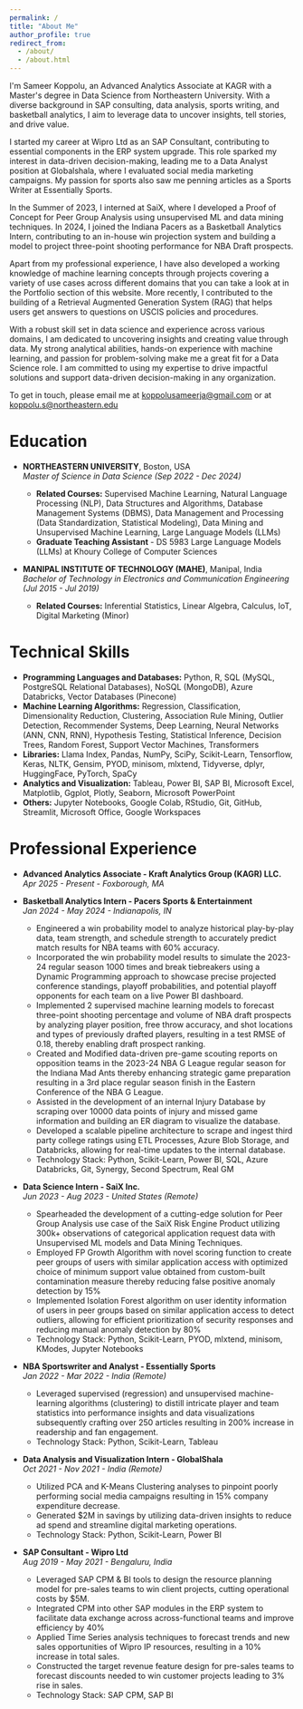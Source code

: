 ```yaml
---
permalink: /
title: "About Me"
author_profile: true
redirect_from: 
  - /about/
  - /about.html
---
```


I'm Sameer Koppolu, an Advanced Analytics Associate at KAGR with a Master's degree in Data Science from Northeastern University. With a diverse background in SAP consulting, data analysis, sports writing, and basketball analytics, I aim to leverage data to uncover insights, tell stories, and drive value.

I started my career at Wipro Ltd as an SAP Consultant, contributing to essential components in the ERP system upgrade. This role sparked my interest in data-driven decision-making, leading me to a Data Analyst position at Globalshala, where I evaluated social media marketing campaigns. My passion for sports also saw me penning articles as a Sports Writer at Essentially Sports.

In the Summer of 2023, I interned at SaiX, where I developed a Proof of Concept for Peer Group Analysis using unsupervised ML and data mining techniques. In 2024, I joined the Indiana Pacers as a Basketball Analytics Intern, contributing to an in-house win projection system and building a model to project three-point shooting performance for NBA Draft prospects.

Apart from my professional experience, I have also developed a working knowledge of machine learning concepts through projects covering a variety of use cases across different domains that you can take a look at in the Portfolio section of this website. More recently, I contributed to the building of a Retrieval Augmented Generation System (RAG) that helps users get answers to questions on USCIS policies and procedures.

With a robust skill set in data science and experience across various domains, I am dedicated to uncovering insights and creating value through data. My strong analytical abilities, hands-on experience with machine learning, and passion for problem-solving make me a great fit for a Data Science role. I am committed to using my expertise to drive impactful solutions and support data-driven decision-making in any organization.

To get in touch, please email me at [koppolusameerja@gmail.com](mailto:koppolusameerja@gmail.com) or at [koppolu.s@northeastern.edu](mailto:koppolu.s@northeastern.edu)

Education
======
* **NORTHEASTERN UNIVERSITY**, Boston, USA  
  *Master of Science in Data Science (Sep 2022 - Dec 2024)*  
  * **Related Courses:** Supervised Machine Learning, Natural Language Processing (NLP), Data Structures and Algorithms, Database Management Systems (DBMS), Data Management and Processing (Data   Standardization, Statistical Modeling), Data Mining and Unsupervised Machine Learning, Large Language Models (LLMs)  
  * **Graduate Teaching Assistant** - DS 5983 Large Language Models (LLMs) at Khoury College of Computer Sciences
    
* **MANIPAL INSTITUTE OF TECHNOLOGY (MAHE)**, Manipal, India  
  *Bachelor of Technology in Electronics and Communication Engineering (Jul 2015 - Jul 2019)*  
  * **Related Courses:** Inferential Statistics, Linear Algebra, Calculus, IoT, Digital Marketing (Minor)

Technical Skills
======
* **Programming Languages and Databases:** Python, R, SQL (MySQL, PostgreSQL Relational Databases), NoSQL (MongoDB), Azure Databricks, Vector Databases (Pinecone)
* **Machine Learning Algorithms:** Regression, Classification, Dimensionality Reduction, Clustering, Association Rule Mining, Outlier Detection, Recommender Systems, Deep Learning, Neural Networks (ANN, CNN, RNN), Hypothesis Testing, Statistical Inference, Decision Trees, Random Forest, Support Vector Machines, Transformers
* **Libraries:** Llama Index, Pandas, NumPy, SciPy, Scikit-Learn, Tensorflow, Keras, NLTK, Gensim, PYOD, minisom, mlxtend, Tidyverse, dplyr, HuggingFace, PyTorch, SpaCy
* **Analytics and Visualization:** Tableau, Power BI, SAP BI, Microsoft Excel, Matplotlib, Ggplot, Plotly, Seaborn, Microsoft PowerPoint
* **Others:** Jupyter Notebooks, Google Colab, RStudio, Git, GitHub, Streamlit, Microsoft Office, Google Workspaces

Professional Experience
======
* **Advanced Analytics Associate - Kraft Analytics Group (KAGR) LLC.**  
  *Apr 2025 - Present - Foxborough, MA*
  

* **Basketball Analytics Intern - Pacers Sports & Entertainment**  
  *Jan 2024 - May 2024 - Indianapolis, IN*
  * Engineered a win probability model to analyze historical play-by-play data, team strength, and schedule strength to accurately predict match results for NBA teams with 60% accuracy.
  * Incorporated the win probability model results to simulate the 2023-24 regular season 1000 times and break tiebreakers using a Dynamic Programming approach to showcase precise projected conference standings, playoff probabilities, and potential playoff opponents for each team on a live Power BI dashboard.
  * Implemented 2 supervised machine learning models to forecast three-point shooting percentage and volume of NBA draft prospects by analyzing player position, free throw accuracy, and shot locations and types of previously drafted players, resulting in a test RMSE of 0.18, thereby enabling draft prospect ranking.
  * Created and Modified data-driven pre-game scouting reports on opposition teams in the 2023-24 NBA G League regular season for the Indiana Mad Ants thereby enhancing strategic game preparation resulting in a 3rd place regular season finish in the Eastern Conference of the NBA G League.
  * Assisted in the development of an internal Injury Database by scraping over 10000 data points of injury and missed game information and building an ER diagram to visualize the database.
  * Developed a scalable pipeline architecture to scrape and ingest third party college ratings using ETL Processes, Azure Blob Storage, and Databricks, allowing for real-time updates to the internal database.
  * Technology Stack: Python, Scikit-Learn, Power BI, SQL, Azure Databricks, Git, Synergy, Second Spectrum, Real GM

* **Data Science Intern - SaiX Inc.**  
  *Jun 2023 - Aug 2023 - United States (Remote)*
  * Spearheaded the development of a cutting-edge solution for Peer Group Analysis use case of the SaiX Risk Engine Product utilizing 300k+ observations of categorical application request data with Unsupervised ML models and Data Mining Techniques.
  * Employed FP Growth Algorithm with novel scoring function to create peer groups of users with similar application access with optimized choice of minimum support value obtained from custom-built contamination measure thereby reducing false positive anomaly detection by 15%
  * Implemented Isolation Forest algorithm on user identity information of users in peer groups based on similar application access to detect outliers, allowing for efficient prioritization of security responses and reducing manual anomaly detection by 80%
  * Technology Stack: Python, Scikit-Learn, PYOD, mlxtend, minisom, KModes, Jupyter Notebooks

* **NBA Sportswriter and Analyst - Essentially Sports**  
  *Jan 2022 - Mar 2022 - India (Remote)*
  * Leveraged supervised (regression) and unsupervised machine-learning algorithms (clustering) to distill intricate player and team statistics into performance insights and data visualizations subsequently crafting over 250 articles resulting in 200% increase in readership and fan engagement.
  * Technology Stack: Python, Scikit-Learn, Tableau
  
* **Data Analysis and Visualization Intern - GlobalShala**  
  *Oct 2021 - Nov 2021 - India (Remote)*
  * Utilized PCA and K-Means Clustering analyses to pinpoint poorly performing social media campaigns resulting in 15% company expenditure decrease.
  * Generated $2M in savings by utilizing data-driven insights to reduce ad spend and streamline digital marketing operations.
  * Technology Stack: Python, Scikit-Learn, Power BI

* **SAP Consultant - Wipro Ltd**  
  *Aug 2019 - May 2021 - Bengaluru, India*
  * Leveraged SAP CPM & BI tools to design the resource planning model for pre-sales teams to win client projects, cutting operational costs by $5M.
  * Integrated CPM into other SAP modules in the ERP system to facilitate data exchange across across-functional teams and improve efficiency by 40%
  * Applied Time Series analysis techniques to forecast trends and new sales opportunities of Wipro IP resources, resulting in a 10% increase in total sales.
  * Constructed the target revenue feature design for pre-sales teams to forecast discounts needed to win customer projects leading to 3% rise in sales.
  * Technology Stack: SAP CPM, SAP BI

